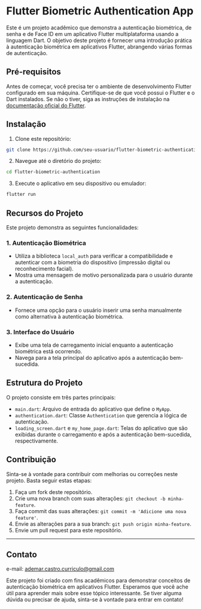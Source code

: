 # Flutter Biometric Authentication App

Este é um projeto acadêmico que demonstra a autenticação biométrica, de senha e de Face ID em um aplicativo Flutter multiplataforma usando a linguagem Dart. O objetivo deste projeto é fornecer uma introdução prática à autenticação biométrica em aplicativos Flutter, abrangendo várias formas de autenticação.

## Pré-requisitos

Antes de começar, você precisa ter o ambiente de desenvolvimento Flutter configurado em sua máquina. Certifique-se de que você possui o Flutter e o Dart instalados. Se não o tiver, siga as instruções de instalação na [documentação oficial do Flutter](https://flutter.dev/docs/get-started/install).

## Instalação

1. Clone este repositório:

```bash
git clone https://github.com/seu-usuario/flutter-biometric-authentication.git
```

2. Navegue até o diretório do projeto:

```bash
cd flutter-biometric-authentication
```

3. Execute o aplicativo em seu dispositivo ou emulador:

```bash
flutter run
```

## Recursos do Projeto

Este projeto demonstra as seguintes funcionalidades:

### 1. Autenticação Biométrica

- Utiliza a biblioteca `local_auth` para verificar a compatibilidade e autenticar com a biometria do dispositivo (impressão digital ou reconhecimento facial).
- Mostra uma mensagem de motivo personalizada para o usuário durante a autenticação.

### 2. Autenticação de Senha

- Fornece uma opção para o usuário inserir uma senha manualmente como alternativa à autenticação biométrica.

### 3. Interface do Usuário

- Exibe uma tela de carregamento inicial enquanto a autenticação biométrica está ocorrendo.
- Navega para a tela principal do aplicativo após a autenticação bem-sucedida.

## Estrutura do Projeto

O projeto consiste em três partes principais:

- `main.dart`: Arquivo de entrada do aplicativo que define o `MyApp`.
- `authentication.dart`: Classe `Authentication` que gerencia a lógica de autenticação.
- `loading_screen.dart` e `my_home_page.dart`: Telas do aplicativo que são exibidas durante o carregamento e após a autenticação bem-sucedida, respectivamente.

## Contribuição

Sinta-se à vontade para contribuir com melhorias ou correções neste projeto. Basta seguir estas etapas:

1. Faça um fork deste repositório.
2. Crie uma nova branch com suas alterações: `git checkout -b minha-feature`.
3. Faça commit das suas alterações: `git commit -m 'Adicione uma nova feature'`.
4. Envie as alterações para a sua branch: `git push origin minha-feature`.
5. Envie um pull request para este repositório.

---

## Contato

e-mail: ademar.castro.curriculo@gmail.com

Este projeto foi criado com fins acadêmicos para demonstrar conceitos de autenticação biométrica em aplicativos Flutter. Esperamos que você ache útil para aprender mais sobre esse tópico interessante. Se tiver alguma dúvida ou precisar de ajuda, sinta-se à vontade para entrar em contato!
